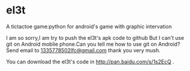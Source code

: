 el3t
====

A tictactoe game:python for android's game with graphic intervation

I am so sorry,I am try to push the el3t's apk code to github But I can't use git on Android moblie phone.Can you tell me how to use git on Android?Send email to 1335778502lfc@gmail.com thank you very mush.

You can download the el3t's code in http://pan.baidu.com/s/1s2EcQ .
